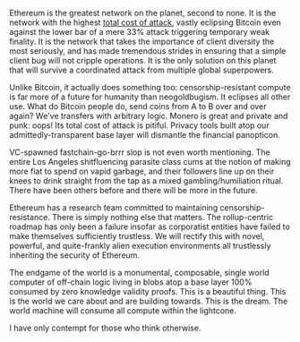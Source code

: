 Ethereum is the greatest network on the planet, second to none. It is the network with the highest [total cost of attack](https://papers.ssrn.com/sol3/papers.cfm?abstract_id=4727999), vastly eclipsing Bitcoin even against the lower bar of a mere 33% attack triggering temporary weak finality. It is the network that takes the importance of client diversity the most seriously, and has made tremendous strides in ensuring that a simple client bug will not cripple operations. It is the only solution on this planet that will survive a coordinated attack from multiple global superpowers.

Unlike Bitcoin, it actually does something too: censorship-resistant compute is far more of a future for humanity than neogoldbugism. It eclipses all other use. What do Bitcoin people do, send coins from A to B over and over again? We've transfers with arbitrary logic. Monero is great and private and punk: oops! Its total cost of attack is pitiful. Privacy tools built atop our admittedly-transparent base layer will dismantle the financial panopticon.

VC-spawned fastchain-go-brrr slop is not even worth mentioning. The entire Los Angeles shitfluencing parasite class cums at the notion of making more fiat to spend on vapid garbage, and their followers line up on their knees to drink straight from the tap as a mixed gambling/humiliation ritual. There have been others before and there will be more in the future.

Ethereum has a research team committed to maintaining censorship-resistance. There is simply nothing else that matters. The rollup-centric roadmap has only been a failure insofar as corporatist entities have failed to make themselves sufficiently trustless. We will rectify this with novel, powerful, and quite-frankly alien execution environments all trustlessly inheriting the security of Ethereum.

The endgame of the world is a monumental, composable, single world computer of off-chain logic living in blobs atop a base layer 100% consumed by zero knowledge validity proofs. This is a beautiful thing. This is the world we care about and are building towards. This is the dream. The world machine will consume all compute within the lightcone.

I have only contempt for those who think otherwise.

